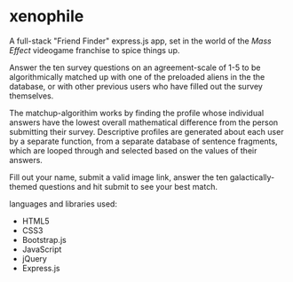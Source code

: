 # xenophile

A full-stack "Friend Finder" express.js app, set in the world of the *Mass Effect* videogame franchise to spice things up.

Answer the ten survey questions on an agreement-scale of 1-5 to be algorithmically matched up with one of the preloaded
aliens in the the database, or with other previous users who have filled out the survey themselves.

The matchup-algorithim works by finding the profile whose individual answers have the lowest overall mathematical difference 
from the person submitting their survey. Descriptive profiles are generated about each user by a separate function, from a separate database of sentence fragments, which are looped through and selected based on the values of their answers.

Fill out your name, submit a valid image link, answer the ten galactically-themed questions and hit submit to see your best match.

languages and libraries used:
- HTML5
- CSS3
- Bootstrap.js
- JavaScript
- jQuery
- Express.js
